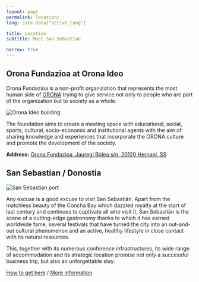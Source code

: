 ```yaml
---
layout: page
permalink: location/ 
lang: site.data["active_lang"]

title: Location
subtitle: Meet San Sebastian

narrow: true
---
```



## Orona Fundazioa at Orona Ideo

Orona Fundazioa is a non-profit organization that represents the most human side of [ORONA](http://www.orona.es/es-es) trying to give service not only to people who are part of the organization but to society as a whole.

![Orona Ideo building](/assets/img/orona_0.jpg)

The foundation aims to create a meeting space with educational, social, sports, cultural, socio-economic and institutional agents with the aim of sharing knowledge and experiences that incorporate the ORONA culture and promote the development of the society.

<div class="alert alert--info">
    <p>
        <strong class="alert__title">Address:</strong>
        <a href="https://goo.gl/maps/BzrKBC13VWp">Orona Fundazioa, Jauregi Bidea s/n, 20120 Hernani, SS</a>
    </p>
</div>



## San Sebastian / Donostia
![San Sebastian port](https://www.sansebastiancongress.com/images/cbureau/ciudad-de-negocios.jpg "San Sebastian port")

Any excuse is a good excuse to visit San Sebastián. Apart from the matchless beauty of the Concha Bay which dazzled royalty at the start of last century and continues to captivate all who visit it, San Sebastián is the scene of a cutting-edge gastronomy thanks to which it has earned worldwide fame, several festivals that have turned the city into an out-and-out cultural phenomenon and an active, healthy lifestyle in close contact with its natural resources.

This, together with its numerous conference infrastructures, its wide range of accommodation and its strategic location promise not only a successful business trip, but also an unforgettable stay.

[How to get here](https://www.sansebastiancongress.com/en/mice-city/how-to-get-here)
/ [More information](https://www.sansebastianturismo.com/en/)
